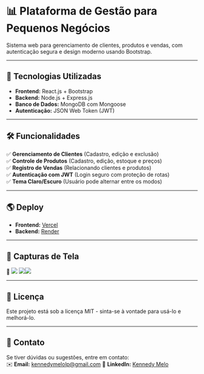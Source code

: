 # 📊 Plataforma de Gestão para Pequenos Negócios

Sistema web para gerenciamento de clientes, produtos e vendas, com autenticação segura e design moderno usando Bootstrap.

---

## 🚀 Tecnologias Utilizadas
- **Frontend:** React.js + Bootstrap
- **Backend:** Node.js + Express.js
- **Banco de Dados:** MongoDB com Mongoose
- **Autenticação:** JSON Web Token (JWT)

---

## 🛠️ Funcionalidades
✅ **Gerenciamento de Clientes** (Cadastro, edição e exclusão)  
✅ **Controle de Produtos** (Cadastro, edição, estoque e preços)  
✅ **Registro de Vendas** (Relacionando clientes e produtos)  
✅ **Autenticação com JWT** (Login seguro com proteção de rotas)  
✅ **Tema Claro/Escuro** (Usuário pode alternar entre os modos)  

---


## 🌎 Deploy
- **Frontend:** [Vercel](https://plataforma-de-gestao.vercel.app/)  
- **Backend:** [Render](https://plataforma-de-gestao.onrender.com/)  

---

## 🎨 Capturas de Tela
📸 ![](https://cdn.discordapp.com/attachments/884234204794200145/1354503032653615215/image.png?ex=67e586c0&is=67e43540&hm=fd788223a2b85b156b6a259e795d2bfa6c2775072b6cfa9c16457c19ebc65db8&) ![](https://cdn.discordapp.com/attachments/884234204794200145/1354502970036715691/image.png?ex=67e586b1&is=67e43531&hm=ee314d6ebb41a4018483f4b6858c89a6866157c9253c7a5fc2f75e934e9b35ca&)![](https://cdn.discordapp.com/attachments/884234204794200145/1354504997311741962/image.png?ex=67e58894&is=67e43714&hm=04fc8f77fd2df1106e0b77ccb9b742aa9fe58e3f3f4145333456e53098bd64bd&)

---

## 📄 Licença
Este projeto está sob a licença MIT - sinta-se à vontade para usá-lo e melhorá-lo.

---

## 📩 Contato
Se tiver dúvidas ou sugestões, entre em contato:  
✉️ **Email:** kennedymelolp@gmail.com 
🔗 **LinkedIn:** [Kennedy Melo](https://linkedin.com/in/knnme)  